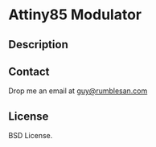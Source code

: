 # Attiny85 Modulator




## Description




## Contact

Drop me an email at guy@rumblesan.com


## License

BSD License.

